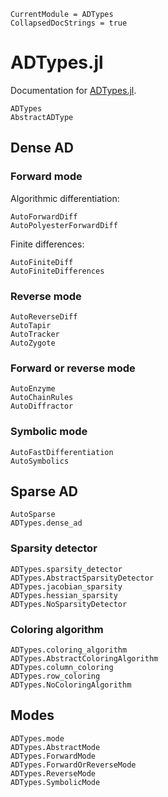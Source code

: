 ```@meta
CurrentModule = ADTypes
CollapsedDocStrings = true
```

# ADTypes.jl

Documentation for [ADTypes.jl](https://github.com/SciML/ADTypes.jl/).

```@docs
ADTypes
AbstractADType
```

## Dense AD

### Forward mode

Algorithmic differentiation:

```@docs
AutoForwardDiff
AutoPolyesterForwardDiff
```

Finite differences:

```@docs
AutoFiniteDiff
AutoFiniteDifferences
```

### Reverse mode

```@docs
AutoReverseDiff
AutoTapir
AutoTracker
AutoZygote
```

### Forward or reverse mode

```@docs
AutoEnzyme
AutoChainRules
AutoDiffractor
```

### Symbolic mode

```@docs
AutoFastDifferentiation
AutoSymbolics
```

## Sparse AD

```@docs
AutoSparse
ADTypes.dense_ad
```

### Sparsity detector

```@docs
ADTypes.sparsity_detector
ADTypes.AbstractSparsityDetector
ADTypes.jacobian_sparsity
ADTypes.hessian_sparsity
ADTypes.NoSparsityDetector
```

### Coloring algorithm

```@docs
ADTypes.coloring_algorithm
ADTypes.AbstractColoringAlgorithm
ADTypes.column_coloring
ADTypes.row_coloring
ADTypes.NoColoringAlgorithm
```

## Modes

```@docs
ADTypes.mode
ADTypes.AbstractMode
ADTypes.ForwardMode
ADTypes.ForwardOrReverseMode
ADTypes.ReverseMode
ADTypes.SymbolicMode
```
